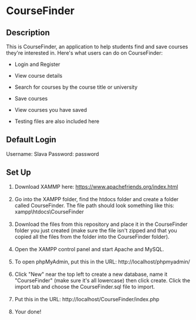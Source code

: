 # CourseFinder
## Description
This is CourseFinder, an application to help students find and save courses they're interested in. Here's what users can do on CourseFinder:

- Login and Register
- View course details
- Search for courses by the course title or university
- Save courses
- View courses you have saved

- Testing files are also included here

## Default Login
Username: Slava
Password: password

## Set Up
1) Download XAMMP here: https://www.apachefriends.org/index.html<br><br>
2) Go into the XAMPP folder, find the htdocs folder and create a folder called CourseFinder. The file path should look something like this: xampp\htdocs\CourseFinder<br><br>
3) Download the files from this repository and place it in the CourseFinder folder you just created (make sure the file isn't zipped and that you copied all the files from the folder into the CourseFinder folder).<br><br>
4) Open the XAMPP control panel and start Apache and MySQL.<br><br>
5) To open phpMyAdmin, put this in the URL: http://localhost/phpmyadmin/<br><br>
6) Click "New" near the top left to create a new database, name it "CourseFinder" (make sure it's all lowercase) then click create. Click the import tab and choose the CourseFinder.sql file to import.<br><br>
7) Put this in the URL: http://localhost/CourseFinder/index.php<br><br>
8) Your done!

